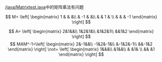 [/java/Matrixtest.java](https://github.com/dark-but-spark/codes/blob/main/java/Matrixtest.java)中的矩阵乘法有问题


$$
M=
 \left[
 \begin{matrix}
   1 &  &  &\\
     & -1 & &\\
     & & 1 & \\
     & & & -1
  \end{matrix}
  \right] 
$$

$$
A=
\left[
    \begin{matrix}
    2&1&&\\
    1&2&1&\\
    &1&2&1\\
    &&1&2
    \end{matrix}
\right]
$$
$$
MAM^-1=\left[
    \begin{matrix}
    2&-1&&\\
    -1&2&-1&\\
    &-1&2&-1\\
    &&-1&2
    \end{matrix} 
\right]
\not=
\left[
    \begin{matrix}
    1&&&\\
     &1&&\\
    & &1& \\
    && &1
    \end{matrix} 
\right]
$$